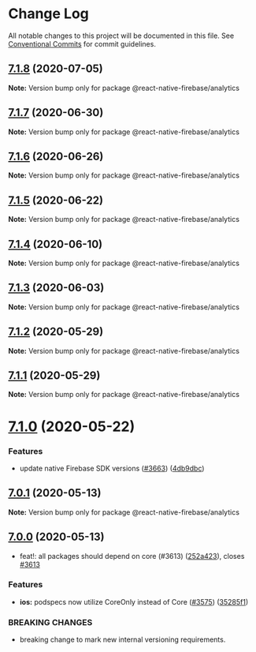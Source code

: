 # Change Log

All notable changes to this project will be documented in this file.
See [Conventional Commits](https://conventionalcommits.org) for commit guidelines.

## [7.1.8](https://github.com/invertase/react-native-firebase/compare/@react-native-firebase/analytics@7.1.7...@react-native-firebase/analytics@7.1.8) (2020-07-05)

**Note:** Version bump only for package @react-native-firebase/analytics

## [7.1.7](https://github.com/invertase/react-native-firebase/compare/@react-native-firebase/analytics@7.1.6...@react-native-firebase/analytics@7.1.7) (2020-06-30)

**Note:** Version bump only for package @react-native-firebase/analytics

## [7.1.6](https://github.com/invertase/react-native-firebase/compare/@react-native-firebase/analytics@7.1.5...@react-native-firebase/analytics@7.1.6) (2020-06-26)

**Note:** Version bump only for package @react-native-firebase/analytics

## [7.1.5](https://github.com/invertase/react-native-firebase/compare/@react-native-firebase/analytics@7.1.4...@react-native-firebase/analytics@7.1.5) (2020-06-22)

**Note:** Version bump only for package @react-native-firebase/analytics

## [7.1.4](https://github.com/invertase/react-native-firebase/compare/@react-native-firebase/analytics@7.1.3...@react-native-firebase/analytics@7.1.4) (2020-06-10)

**Note:** Version bump only for package @react-native-firebase/analytics

## [7.1.3](https://github.com/invertase/react-native-firebase/compare/@react-native-firebase/analytics@7.1.2...@react-native-firebase/analytics@7.1.3) (2020-06-03)

**Note:** Version bump only for package @react-native-firebase/analytics

## [7.1.2](https://github.com/invertase/react-native-firebase/compare/@react-native-firebase/analytics@7.1.1...@react-native-firebase/analytics@7.1.2) (2020-05-29)

**Note:** Version bump only for package @react-native-firebase/analytics

## [7.1.1](https://github.com/invertase/react-native-firebase/compare/@react-native-firebase/analytics@7.1.0...@react-native-firebase/analytics@7.1.1) (2020-05-29)

**Note:** Version bump only for package @react-native-firebase/analytics

# [7.1.0](https://github.com/invertase/react-native-firebase/compare/@react-native-firebase/analytics@7.0.1...@react-native-firebase/analytics@7.1.0) (2020-05-22)

### Features

- update native Firebase SDK versions ([#3663](https://github.com/invertase/react-native-firebase/issues/3663)) ([4db9dbc](https://github.com/invertase/react-native-firebase/commit/4db9dbc3ec20bf96de0efad15000f00b41e4a799))

## [7.0.1](https://github.com/invertase/react-native-firebase/compare/@react-native-firebase/analytics@7.0.0...@react-native-firebase/analytics@7.0.1) (2020-05-13)

**Note:** Version bump only for package @react-native-firebase/analytics

## [7.0.0](https://github.com/invertase/react-native-firebase/compare/@react-native-firebase/analytics@7.0.0...@react-native-firebase/analytics@7.0.0) (2020-05-13)

- feat!: all packages should depend on core (#3613) ([252a423](https://github.com/invertase/react-native-firebase/commit/252a4239e98a0f2a55c4afcd2d82e4d5f97e65e9)), closes [#3613](https://github.com/invertase/react-native-firebase/issues/3613)

### Features

- **ios:** podspecs now utilize CoreOnly instead of Core ([#3575](https://github.com/invertase/react-native-firebase/issues/3575)) ([35285f1](https://github.com/invertase/react-native-firebase/commit/35285f1655b16d05e6630fc556f95cccfb707ee4))

### BREAKING CHANGES

- breaking change to mark new internal versioning requirements.
